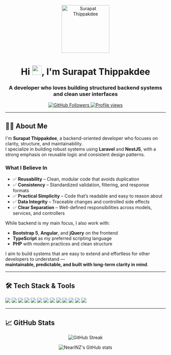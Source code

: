 <p align="center">
  <img src="https://github.com/NearlNZ.png" width="150" alt="Surapat Thippakdee" />
</p>

<h1 align="center">Hi <img src = "https://raw.githubusercontent.com/MartinHeinz/MartinHeinz/master/wave.gif" width = 30px>, I'm Surapat Thippakdee</h1>
<h3 align="center">A developer who loves building structured backend systems and clean user interfaces</h3>

<p align="center">
  <a href="https://github.com/NearlNZ">
    <img src="https://img.shields.io/github/followers/NearlNZ?label=Follow&style=social" alt="GitHub Followers">
  </a>
  <a href="https://github.com/NearlNZ">
    <img src="https://komarev.com/ghpvc/?username=NearlNZ&label=Profile%20views&color=0e75b6&style=flat" alt="Profile views">
  </a>
</p>

---

## 🧑‍💻 About Me

I'm **Surapat Thippakdee**, a backend-oriented developer who focuses on clarity, structure, and maintainability.  
I specialize in building robust systems using **Laravel** and **NestJS**, with a strong emphasis on reusable logic and consistent design patterns.

### What I Believe In

- ✅ **Reusability** – Clean, modular code that avoids duplication
- ✅ **Consistency** – Standardized validation, filtering, and response formats
- ✅ **Practical Simplicity** – Code that’s readable and easy to reason about
- ✅ **Data Integrity** – Traceable changes and controlled side effects
- ✅ **Clear Separation** – Well-defined responsibilities across models, services, and controllers

While backend is my main focus, I also work with:
- **Bootstrap 5**, **Angular**, and **jQuery** on the frontend
- **TypeScript** as my preferred scripting language
- **PHP** with modern practices and clean structure

I aim to build systems that are easy to extend and effortless for other developers to understand —  
**maintainable, predictable, and built with long-term clarity in mind**.

---

## 🛠️ Tech Stack & Tools

<p align="left">
  <!-- Backend -->
  <img src="https://img.shields.io/badge/Laravel-FF2D20?style=for-the-badge&logo=laravel&logoColor=white" />
  <img src="https://img.shields.io/badge/NestJS-E0234E?style=for-the-badge&logo=nestjs&logoColor=white" />
  <img src="https://img.shields.io/badge/Express-000000?style=for-the-badge&logo=express&logoColor=white" />
  
  <!-- Frontend -->
  <img src="https://img.shields.io/badge/Bootstrap-7952B3?style=for-the-badge&logo=bootstrap&logoColor=white" />
  <img src="https://img.shields.io/badge/Angular-DD0031?style=for-the-badge&logo=angular&logoColor=white" />
  <img src="https://img.shields.io/badge/jQuery-0769AD?style=for-the-badge&logo=jquery&logoColor=white" />
  
  <!-- Languages -->
  <img src="https://img.shields.io/badge/PHP-777BB4?style=for-the-badge&logo=php&logoColor=white" />
  <img src="https://img.shields.io/badge/TypeScript-3178C6?style=for-the-badge&logo=typescript&logoColor=white" />
  <img src="https://img.shields.io/badge/JavaScript-F7DF1E?style=for-the-badge&logo=javascript&logoColor=black" />
  <img src="https://img.shields.io/badge/Python-3776AB?style=for-the-badge&logo=python&logoColor=white" />
  <img src="https://img.shields.io/badge/C++-00599C?style=for-the-badge&logo=c%2b%2b&logoColor=white" />

  <!-- Database -->
  <img src="https://img.shields.io/badge/MySQL-4479A1?style=for-the-badge&logo=mysql&logoColor=white" />

  <!-- Others -->
  <img src="https://img.shields.io/badge/Arduino-00979D?style=for-the-badge&logo=arduino&logoColor=white" />
</p>

---

## 📈 GitHub Stats
<p align="center">
  <img src="https://github-readme-streak-stats.herokuapp.com/?user=NearlNZ&theme=github-dark&hide_border=true" alt="GitHub Streak" />
</p>

<p align="center">
  <img src="https://github-readme-stats.vercel.app/api?username=NearlNZ&show_icons=true&theme=github_dark&hide_border=true" alt="NearlNZ's GitHub stats" />
</p>
